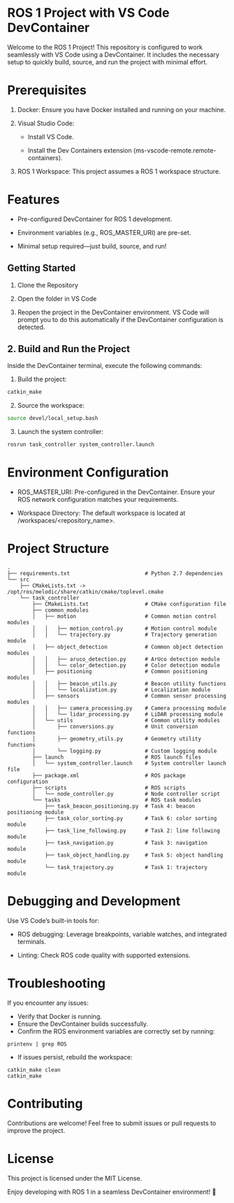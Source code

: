 # ROS 1 Project with VS Code DevContainer

Welcome to the ROS 1 Project! This repository is configured to work seamlessly with VS Code using a DevContainer. It includes the necessary setup to quickly build, source, and run the project with minimal effort.

# Prerequisites

1.	Docker: Ensure you have Docker installed and running on your machine.
2.	Visual Studio Code:

    * Install VS Code.

    * Install the Dev Containers extension (ms-vscode-remote.remote-containers).

3.	ROS 1 Workspace: This project assumes a ROS 1 workspace structure.

# Features

* Pre-configured DevContainer for ROS 1 development.

* Environment variables (e.g., ROS_MASTER_URI) are pre-set.

* Minimal setup required—just build, source, and run!

## Getting Started

1. Clone the Repository


2.	Open the folder in VS Code


3.	Reopen the project in the DevContainer environment. VS Code will prompt you to do this automatically if the DevContainer configuration is detected.

## 2. Build and Run the Project

Inside the DevContainer terminal, execute the following commands:

1.	Build the project:

```bash
catkin_make
```

2.	Source the workspace:

```bash
source devel/local_setup.bash
```

3.	Launch the system controller:

```bash
rosrun task_controller system_controller.launch
````

# Environment Configuration

* ROS_MASTER_URI: Pre-configured in the DevContainer. Ensure your ROS network configuration matches your requirements.

* Workspace Directory: The default workspace is located at /workspaces/<repository_name>.

# Project Structure

```
.
├── requirements.txt                        # Python 2.7 dependencies
└── src
    ├── CMakeLists.txt -> /opt/ros/melodic/share/catkin/cmake/toplevel.cmake
    └── task_controller
        ├── CMakeLists.txt                  # CMake configuration file
        ├── common_modules
        │   ├── motion                      # Common motion control modules
        │   │   ├── motion_control.py       # Motion control module
        │   │   └── trajectory.py           # Trajectory generation module
        │   ├── object_detection            # Common object detection modules
        │   │   ├── aruco_detection.py      # ArUco detection module
        │   │   └── color_detection.py      # Color detection module
        │   ├── positioning                 # Common positioning modules
        │   │   ├── beacon_utils.py         # Beacon utility functions
        │   │   └── localization.py         # Localization module
        │   ├── sensors                     # Common sensor processing modules
        │   │   ├── camera_processing.py    # Camera processing module
        │   │   └── lidar_processing.py     # LiDAR processing module
        │   └── utils                       # Common utility modules
        │       ├── conversions.py          # Unit conversion functions
        │       ├── geometry_utils.py       # Geometry utility functions
        │       └── logging.py              # Custom logging module
        ├── launch                          # ROS launch files
        │   └── system_controller.launch    # System controller launch file
        ├── package.xml                     # ROS package configuration
        ├── scripts                         # ROS scripts
        │   └── node_controller.py          # Node controller script
        └── tasks                           # ROS task modules
            ├── task_beacon_positioning.py  # Task 4: beacon positioning module
            ├── task_color_sorting.py       # Task 6: color sorting module
            ├── task_line_following.py      # Task 2: line following module
            ├── task_navigation.py          # Task 3: navigation module
            ├── task_object_handling.py     # Task 5: object handling module
            └── task_trajectory.py          # Task 1: trajectory module
````

# Debugging and Development

Use VS Code’s built-in tools for:
*	ROS debugging: Leverage breakpoints, variable watches, and integrated terminals.

*	Linting: Check ROS code quality with supported extensions.

# Troubleshooting

If you encounter any issues:
* Verify that Docker is running.
* Ensure the DevContainer builds successfully.
* Confirm the ROS environment variables are correctly set by running:

```
printenv | grep ROS
```

* If issues persist, rebuild the workspace:

```
catkin_make clean
catkin_make
````


# Contributing

Contributions are welcome! Feel free to submit issues or pull requests to improve the project.

# License

This project is licensed under the MIT License.

Enjoy developing with ROS 1 in a seamless DevContainer environment! 🚀
